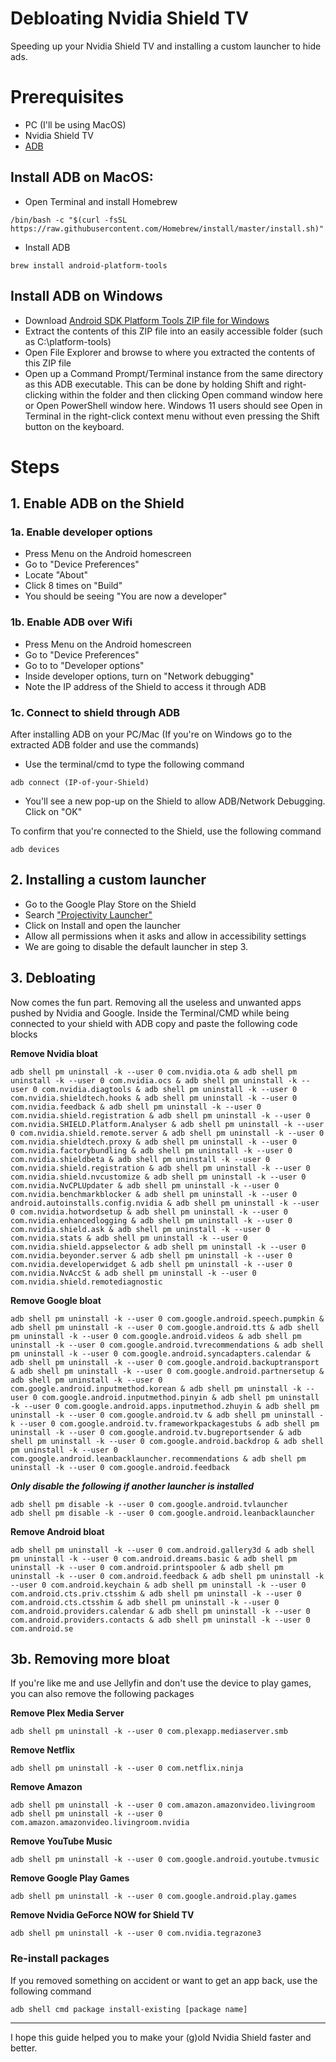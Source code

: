 # Debloating Nvidia Shield TV

Speeding up your Nvidia Shield TV and installing a custom launcher to hide ads.

# Prerequisites
* PC (I'll be using MacOS)
* Nvidia Shield TV
* [ADB](https://www.xda-developers.com/install-adb-windows-macos-linux/#how-to-set-up-adb-on-your-computer)

## Install ADB on MacOS:
* Open Terminal and install Homebrew
```
/bin/bash -c "$(curl -fsSL https://raw.githubusercontent.com/Homebrew/install/master/install.sh)"
```
* Install ADB
```
brew install android-platform-tools
```
## Install ADB on Windows
* Download [Android SDK Platform Tools ZIP file for Windows](https://dl.google.com/android/repository/platform-tools-latest-windows.zip)
* Extract the contents of this ZIP file into an easily accessible folder (such as C:\platform-tools)
* Open File Explorer and browse to where you extracted the contents of this ZIP file
* Open up a Command Prompt/Terminal instance from the same directory as this ADB executable. This can be done by holding Shift and right-clicking within the folder and then clicking Open command window here or Open PowerShell window here. Windows 11 users should see Open in Terminal in the right-click context menu without even pressing the Shift button on the keyboard.

# Steps
## 1. Enable ADB on the Shield
### 1a. Enable developer options
* Press Menu on the Android homescreen
* Go to "Device Preferences"
* Locate "About"
* Click 8 times on "Build"
* You should be seeing "You are now a developer"

### 1b. Enable ADB over Wifi
* Press Menu on the Android homescreen
* Go to "Device Preferences"
* Go to to "Developer options"
* Inside developer options, turn on "Network debugging"
* Note the IP address of the Shield to access it through ADB

### 1c. Connect to shield through ADB
After installing ADB on your PC/Mac (If you're on Windows go to the extracted ADB folder and use the commands)
* Use the terminal/cmd to type the following command
```
adb connect (IP-of-your-Shield)
```
* You'll see a new pop-up on the Shield to allow ADB/Network Debugging. Click on "OK"
  
To confirm that you're connected to the Shield, use the following command
```
adb devices
```

## 2. Installing a custom launcher
* Go to the Google Play Store on the Shield
* Search ["Projectivity Launcher"](https://play.google.com/store/apps/details?id=com.spocky.projengmenu)
* Click on Install and open the launcher
* Allow all permissions when it asks and allow in accessibility settings
* We are going to disable the default launcher in step 3.

## 3. Debloating
Now comes the fun part. Removing all the useless and unwanted apps pushed by Nvidia and Google.
Inside the Terminal/CMD while being connected to your shield with ADB copy and paste the following code blocks

**Remove Nvidia bloat**
```
adb shell pm uninstall -k --user 0 com.nvidia.ota & adb shell pm uninstall -k --user 0 com.nvidia.ocs & adb shell pm uninstall -k --user 0 com.nvidia.diagtools & adb shell pm uninstall -k --user 0 com.nvidia.shieldtech.hooks & adb shell pm uninstall -k --user 0 com.nvidia.feedback & adb shell pm uninstall -k --user 0 com.nvidia.shield.registration & adb shell pm uninstall -k --user 0 com.nvidia.SHIELD.Platform.Analyser & adb shell pm uninstall -k --user 0 com.nvidia.shield.remote.server & adb shell pm uninstall -k --user 0 com.nvidia.shieldtech.proxy & adb shell pm uninstall -k --user 0 com.nvidia.factorybundling & adb shell pm uninstall -k --user 0 com.nvidia.shieldbeta & adb shell pm uninstall -k --user 0 com.nvidia.shield.registration & adb shell pm uninstall -k --user 0 com.nvidia.shield.nvcustomize & adb shell pm uninstall -k --user 0 com.nvidia.NvCPLUpdater & adb shell pm uninstall -k --user 0 com.nvidia.benchmarkblocker & adb shell pm uninstall -k --user 0 android.autoinstalls.config.nvidia & adb shell pm uninstall -k --user 0 com.nvidia.hotwordsetup & adb shell pm uninstall -k --user 0 com.nvidia.enhancedlogging & adb shell pm uninstall -k --user 0 com.nvidia.shield.ask & adb shell pm uninstall -k --user 0 com.nvidia.stats & adb shell pm uninstall -k --user 0 com.nvidia.shield.appselector & adb shell pm uninstall -k --user 0 com.nvidia.beyonder.server & adb shell pm uninstall -k --user 0 com.nvidia.developerwidget & adb shell pm uninstall -k --user 0 com.nvidia.NvAccSt & adb shell pm uninstall -k --user 0 com.nvidia.shield.remotediagnostic
```
**Remove Google bloat** 
```
adb shell pm uninstall -k --user 0 com.google.android.speech.pumpkin & adb shell pm uninstall -k --user 0 com.google.android.tts & adb shell pm uninstall -k --user 0 com.google.android.videos & adb shell pm uninstall -k --user 0 com.google.android.tvrecommendations & adb shell pm uninstall -k --user 0 com.google.android.syncadapters.calendar & adb shell pm uninstall -k --user 0 com.google.android.backuptransport & adb shell pm uninstall -k --user 0 com.google.android.partnersetup & adb shell pm uninstall -k --user 0 com.google.android.inputmethod.korean & adb shell pm uninstall -k --user 0 com.google.android.inputmethod.pinyin & adb shell pm uninstall -k --user 0 com.google.android.apps.inputmethod.zhuyin & adb shell pm uninstall -k --user 0 com.google.android.tv & adb shell pm uninstall -k --user 0 com.google.android.tv.frameworkpackagestubs & adb shell pm uninstall -k --user 0 com.google.android.tv.bugreportsender & adb shell pm uninstall -k --user 0 com.google.android.backdrop & adb shell pm uninstall -k --user 0 com.google.android.leanbacklauncher.recommendations & adb shell pm uninstall -k --user 0 com.google.android.feedback
```
***Only disable the following if another launcher is installed***
```
adb shell pm disable -k --user 0 com.google.android.tvlauncher
adb shell pm disable -k --user 0 com.google.android.leanbacklauncher
```
**Remove Android bloat**
```
adb shell pm uninstall -k --user 0 com.android.gallery3d & adb shell pm uninstall -k --user 0 com.android.dreams.basic & adb shell pm uninstall -k --user 0 com.android.printspooler & adb shell pm uninstall -k --user 0 com.android.feedback & adb shell pm uninstall -k --user 0 com.android.keychain & adb shell pm uninstall -k --user 0 com.android.cts.priv.ctsshim & adb shell pm uninstall -k --user 0 com.android.cts.ctsshim & adb shell pm uninstall -k --user 0 com.android.providers.calendar & adb shell pm uninstall -k --user 0 com.android.providers.contacts & adb shell pm uninstall -k --user 0 com.android.se
```
## 3b. Removing more bloat
If you're like me and use Jellyfin and don't use the device to play games, you can also remove the following packages

**Remove Plex Media Server**
```
adb shell pm uninstall -k --user 0 com.plexapp.mediaserver.smb
```
**Remove Netflix**
```
adb shell pm uninstall -k --user 0 com.netflix.ninja
```
**Remove Amazon**
```
adb shell pm uninstall -k --user 0 com.amazon.amazonvideo.livingroom
adb shell pm uninstall -k --user 0 com.amazon.amazonvideo.livingroom.nvidia
```
**Remove YouTube Music**
```
adb shell pm uninstall -k --user 0 com.google.android.youtube.tvmusic
```
**Remove Google Play Games**
```
adb shell pm uninstall -k --user 0 com.google.android.play.games
```
**Remove Nvidia GeForce NOW for Shield TV**
```
adb shell pm uninstall -k --user 0 com.nvidia.tegrazone3
```
### Re-install packages
If you removed something on accident or want to get an app back, use the following command
```
adb shell cmd package install-existing [package name]
```
--------------------------------
I hope this guide helped you to make your (g)old Nvidia Shield faster and better.
